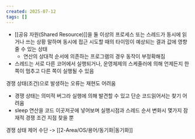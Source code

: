 ```yaml
---
created: 2025-07-12
tags: []
---
```

- [[공유 자원(Shared Resource)]]을 둘 이상의 프로세스 또는 스레드가 동시에 읽거나 쓰는 상황 말하며 동시에 접근 시도할 때의 타이밍이 예상되는 결과 값에 영향 줄 수 있는 상태
	- 연산의 상대적 순서에 의존하는 프로그램의 경우 동작이 부정확해짐
- 스레드는 서로 다른 코어에서 실행되거나, 운영체제의 스케줄러에 의해 언제든지 한쪽이 멈추고 다른 쪽이 실행될 수 있음

경쟁 상태(조건)으로 발생하는 오류는 재현도 어려움
- 경쟁 상태는 의미적 버그라 실행에 의해 발견할 수 있고 단순 코드읽어서는 찾기 어려움
- sleep 연산을 코드 이곳저곳에 넣어보며 실행시점과 스레드 순서 변화시 몇가지 잠재적 경쟁 조건 지점 찾을 뿐

경쟁 상태 제어 수단 -> [[2-Area/OS/용어/동기화|동기화]]